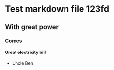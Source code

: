 # Test markdown file 123fd

## With great power

### Comes

#### Great electricity bill

- Uncle Ben